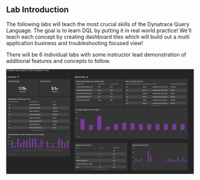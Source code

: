 ## Lab Introduction

The following labs will teach the most crucial skills of the Dynatrace Query Language. The goal is to learn DQL by putting it in real world practice! We'll teach each concept by creating dashboard tiles which will build out a multi application business and troubleshooting focused view!

There will be 6 individual labs with some instructor lead demonstration of additional features and concepts to follow.

![Final Dashboard](../../assets/images/FinalDashboard.png)
